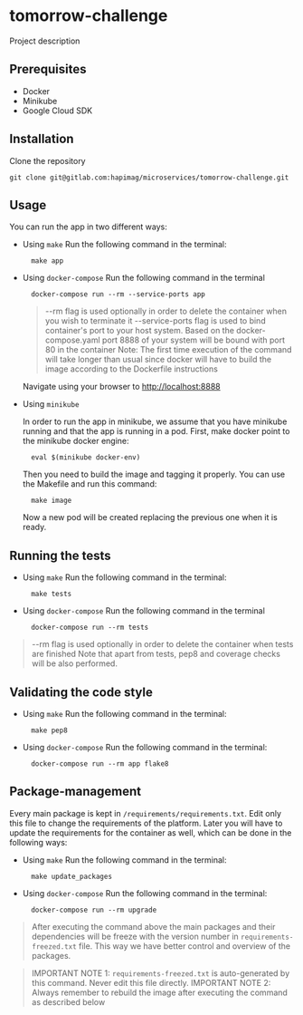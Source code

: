 # tomorrow-challenge

Project description

## Prerequisites

* Docker
* Minikube
* Google Cloud SDK

## Installation
Clone the repository

    git clone git@gitlab.com:hapimag/microservices/tomorrow-challenge.git

## Usage
You can run the app in two different ways:

* Using `make`
    Run the following command in the terminal:

        make app

* Using `docker-compose`
    Run the following command in the terminal

        docker-compose run --rm --service-ports app

  > --rm flag is used optionally in order to delete the container when you wish to terminate it
  > --service-ports flag is used to bind container's port to your host system. Based on the docker-compose.yaml port 8888 of your system will be bound with port 80 in the container
  > Note: The first time execution of the command will take longer than usual since docker will have to build the image according to the Dockerfile instructions

  Navigate using your browser to [http://localhost:8888](http://localhost:8888/)

* Using `minikube`

    In order to run the app in minikube, we assume that you have minikube running and
    that the app is running in a pod. First, make docker point to the minikube docker engine:

        eval $(minikube docker-env)

    Then you need to build the image and tagging it properly. You can use the Makefile
    and run this command:

        make image

    Now a new pod will be created replacing the previous one when it is ready.

## Running the tests

* Using `make`
    Run the following command in the terminal:

        make tests

* Using `docker-compose`
    Run the following command in the terminal

        docker-compose run --rm tests

> --rm flag is used optionally in order to delete the container when tests are finished
> Note that apart from tests, pep8 and coverage checks will be also performed.

## Validating the code style

* Using `make`
    Run the following command in the terminal:

        make pep8

* Using `docker-compose`
    Run the following command in the terminal:

        docker-compose run --rm app flake8

## Package-management
Every main package is kept in `/requirements/requirements.txt`. Edit only this file to change the requirements of the platform. Later you will have to update the requirements for the container as well, which can be done in the following ways:

* Using `make`
    Run the following command in the terminal:

        make update_packages

* Using `docker-compose`
    Run the following command in the terminal:

        docker-compose run --rm upgrade

> After executing the command above the main packages and their dependencies will be freeze with the version number in `requirements-freezed.txt` file.
> This way we have better control and overview of the packages.

> IMPORTANT NOTE 1: `requirements-freezed.txt` is auto-generated by this command. Never edit this file directly.
> IMPORTANT NOTE 2: Always remember to rebuild the image after executing the command as described below
